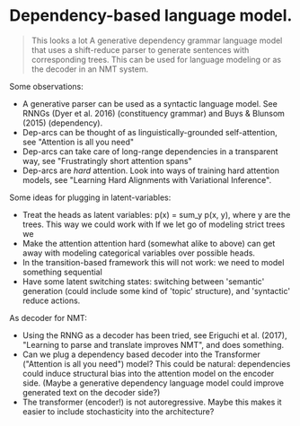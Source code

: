 # Dependency-based language model.

> This looks a lot 
A generative dependency grammar language model that uses a shift-reduce parser to generate sentences with corresponding trees. This can be used for language modeling or as the decoder in an NMT system.

Some observations:
* A generative parser can be used as a syntactic language model. See RNNGs (Dyer et al. 2016) (constituency grammar) and Buys & Blunsom (2015) (dependency).
* Dep-arcs can be thought of as linguistically-grounded self-attention, see "Attention is all you need"
* Dep-arcs can take care of long-range dependencies in a transparent way, see "Frustratingly short attention spans"
* Dep-arcs are *hard* attention. Look into ways of training hard attention models, see "Learning Hard Alignments with Variational Inference".

Some ideas for plugging in latent-variables:
* Treat the heads as latent variables: p(x) = sum_y p(x, y), where y are the trees. This way we could work with  If we let go of modeling strict trees we
* Make the attention attention hard (somewhat alike to above)
can get away with modeling categorical variables over possible heads.
* In the transition-based framework this will not work: we need to model something sequential
* Have some latent switching states: switching between 'semantic' generation (could include some kind of 'topic' structure), and 'syntactic' reduce actions.

As decoder for NMT:
* Using the RNNG as a decoder has been tried, see Eriguchi et al. (2017), "Learning to parse and translate improves NMT", and does something.
* Can we plug a dependency based decoder into the Transformer ("Attention is all you need") model? This could be natural: dependencies could induce structural bias into the attention model on the encoder side. (Maybe a generative dependency language model could improve generated text on the decoder side?)
* The transformer (encoder!) is not autoregressive. Maybe this makes it easier to include stochasticity into the architecture?
